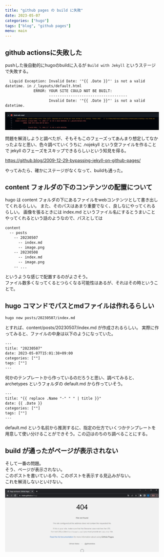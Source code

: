 ```yaml
---
title: "github pages の build に失敗"
date: 2023-05-07
categories: ["hugo"]
tags: ["blog", "github pages"]
menu: main
---
```


## github actionsに失敗した

pushした後自動的にhugoのbuildに入るが `Build with Jekyll` というステージで失敗する。

```
  Liquid Exception: Invalid Date: '"{{ .Date }}"' is not a valid datetime. in /_layouts/default.html
             ERROR: YOUR SITE COULD NOT BE BUILT:
                    ------------------------------------
                    Invalid Date: '"{{ .Date }}"' is not a valid datetime.
```

<img src="20230507_001.png">

問題を解消しようと調べたが、そもそもこのフェーズってあんまり想定してなかったよなと思い、色々調べていくうちに .nojekyll という空ファイルを作ることで jekyll のフェーズをスキップできるらしいという知見を得る。

https://github.blog/2009-12-29-bypassing-jekyll-on-github-pages/

やってみたら、確かにステージがなくなって、buildも通った。

## content フォルダの下のコンテンツの配置について

hugo は content フォルダの下にあるファイルをwebコンテンツとして書き出してくれるらしい。
また、そのパスはあまり重要でなく、良しなにやってくれるらしい。
画像を張るときには index.md というファイル名にするとうまいことやってくれるという話のようなので、パスとしては

```
content
  -- posts
    -- 20230507
      -- index.md
      -- image.png
    -- 20230508
      -- index.md
      -- image.png
    -- ...
```

というような感じで配置するのがよさそう。  
ファイル数多くなってくるとつらくなる可能性はあるが、それはその時ということで。

## hugo コマンドでパスとmdファイルは作れるらしい

```
hugo new posts/20230507/index.md
```

とすれば、content/posts/20230507/index.md が作成されるらしい。
実際に作ってみると、ファイルの中身は以下のようになっていた。

```
---
title: "20230507"
date: 2023-05-07T15:01:38+09:00
categories: [""]
tags: [""]
---
```

何かのテンプレートから作っているのだろうと思い、調べてみると、archetypes というフォルダの default.md から作っていそう。

```
---
title: "{{ replace .Name "-" " " | title }}"
date: {{ .Date }}
categories: [""]
tags: [""]
---
```

default.md という名前から推測するに、指定の仕方でいくつかテンプレートを用意して使い分けることができそう。この辺はのちのち調べることにする。

## build が通ったがページが表示されない

そして一番の問題。  
そう、ページが表示されない。  
このポストを書いている今、このポストを表示する見込みがない。  
これを解消しないといけない。

<img src="20230507_002.png">
